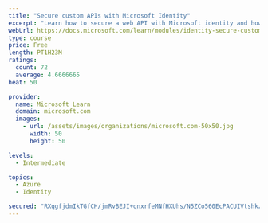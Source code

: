 ```yaml
---
title: "Secure custom APIs with Microsoft Identity"
excerpt: "Learn how to secure a web API with Microsoft identity and how to call it from another application."
webUrl: https://docs.microsoft.com/learn/modules/identity-secure-custom-api/
type: course
price: Free
length: PT1H23M
ratings:
  count: 72
  average: 4.6666665
heat: 50

provider:
  name: Microsoft Learn
  domain: microsoft.com
  images:
    - url: /assets/images/organizations/microsoft.com-50x50.jpg
      width: 50
      height: 50

levels:
  - Intermediate

topics:
  - Azure
  - Identity

secured: "RXqgfjdmIkTGfCH/jmRvBEJI+qnxrfeMNfHXUhs/N5ZCo560EcPACUIVtshkz5etM4Vf3Ial0zqdMmaHeoEkyBWwYL9LYBGa8iQ/3b9u/xYef2Qf6BLjtfjSFREvGTXb+cffWgcUdZO3uKwArLLBCnbiQrWyGV1E09IEkYhqnD5biradlxjGRo8pLE7YC/71YhX0ab617aNbnRPkcQhwL70AKsYvPg8v3aVrs3q+cJqgcGNCWXi4DXB/RsXQXalyi5Wgl0xPWAoUejTTItQduKZ5+GyKE5dN1F69Vr6HALkwkBNGfqp1gbXwlkvbAxFzooSFKglq6GPmk7MsF03ahcgmT/D6D4bB/VPcdbEbAhKBJL4Skn9sa8PDqkkxGshOUC+BOONwFhuDnsyvCqZP5xbhg/ASlwvC8LCTzFOLeFs=;HUoiDB7Z2D491LDHMP6vEw=="
---
```


